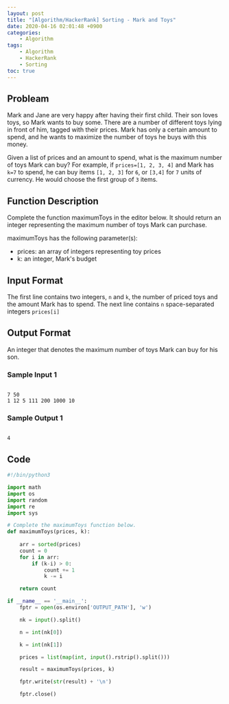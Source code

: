 ```yaml
---
layout: post
title: "[Algorithm/HackerRank] Sorting - Mark and Toys"
date: 2020-04-16 02:01:48 +0900
categories: 
    - Algorithm
tags:
    - Algorithm
    - HackerRank
    - Sorting
toc: true
---
```


<!-- more -->


## Probleam
Mark and Jane are very happy after having their first child. Their son loves toys, so Mark wants to buy some. There are a number of different toys lying in front of him, tagged with their prices. Mark has only a certain amount to spend, and he wants to maximize the number of toys he buys with this money.

Given a list of prices and an amount to spend, what is the maximum number of toys Mark can buy? For example, if `prices=[1, 2, 3, 4]` and Mark has `k=7` to spend, he can buy items `[1, 2, 3]` for `6`, or `[3,4]` for `7` units of currency. He would choose the first group of `3` items.

## Function Description
Complete the function maximumToys in the editor below. It should return an integer representing the maximum number of toys Mark can purchase.

maximumToys has the following parameter(s):

- prices: an array of integers representing toy prices
- k: an integer, Mark's budget

## Input Format
The first line contains two integers, `n` and `k`, the number of priced toys and the amount Mark has to spend.
The next line contains `n` space-separated integers `prices[i]`

## Output Format
An integer that denotes the maximum number of toys Mark can buy for his son.

### Sample Input 1
```

7 50
1 12 5 111 200 1000 10
```


### Sample Output 1
```

4
```


## Code

```python
#!/bin/python3

import math
import os
import random
import re
import sys

# Complete the maximumToys function below.
def maximumToys(prices, k):
    
    arr = sorted(prices)
    count = 0
    for i in arr:
        if (k-i) > 0:
            count += 1
            k -= i

    return count

if __name__ == '__main__':
    fptr = open(os.environ['OUTPUT_PATH'], 'w')

    nk = input().split()

    n = int(nk[0])

    k = int(nk[1])

    prices = list(map(int, input().rstrip().split()))

    result = maximumToys(prices, k)

    fptr.write(str(result) + '\n')

    fptr.close()
```
